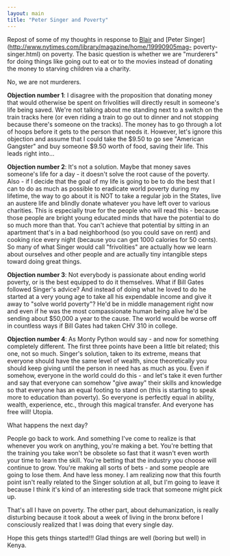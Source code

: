 ```yaml
---
layout: main
title: "Peter Singer and Poverty"
---
```

Repost of some of my thoughts in response to
[Blair](http://blairinkenya.blogspot.com/2007/11/are-we-all-murderers.html)
and [Peter Singer](http://www.nytimes.com/library/magazine/home/19990905mag-
poverty-singer.html) on poverty. The basic question is whether we are
"murderers" for doing things like going out to eat or to the movies instead of
donating the money to starving children via a charity.

  
No, we are not murderers.

  
**Objection number 1**: I disagree with the proposition that donating money that would otherwise be spent on frivolities will directly result in someone's life being saved. We're not talking about me standing next to a switch on the train tracks here (or even riding a train to go out to dinner and not stopping because there's someone on the tracks). The money has to go through a lot of hoops before it gets to the person that needs it. However, let's ignore this objection and assume that I could take the $9.50 to go see "American Gangster" and buy someone $9.50 worth of food, saving their life. This leads right into...  
  
**Objection number 2**: It's not a solution. Maybe that money saves someone's life for a day - it doesn't solve the root cause of the poverty. Also - if I decide that the goal of my life is going to be to do the best that I can to do as much as possible to eradicate world poverty during my lifetime, the way to go about it is NOT to take a regular job in the States, live an austere life and blindly donate whatever you have left over to various charities. This is especially true for the people who will read this - because those people are bright young educated minds that have the potential to do so much more than that. You can't achieve that potential by sitting in an apartment that's in a bad neighborhood (so you could save on rent) and cooking rice every night (because you can get 1000 calories for 50 cents). So many of what Singer would call "frivolities" are actually how we learn about ourselves and other people and are actually tiny intangible steps toward doing great things.  
  
**Objection number 3**: Not everybody is passionate about ending world poverty, or is the best equipped to do it themselves. What if Bill Gates followed Singer's advice? And instead of doing what he loved to do he started at a very young age to take all his expendable income and give it away to "solve world poverty"? He'd be in middle management right now and even if he was the most compassionate human being alive he'd be sending about $50,000 a year to the cause. The world would be worse off in countless ways if Bill Gates had taken CHV 310 in college.  
  
**Objection number 4**: As Monty Python would say - and now for something completely different. The first three points have been a little bit related; this one, not so much. Singer's solution, taken to its extreme, means that everyone should have the same level of wealth, since theoretically you should keep giving until the person in need has as much as you. Even if somehow, everyone in the world could do this - and let's take it even further and say that everyone can somehow "give away" their skills and knowledge so that everyone has an equal footing to stand on (this is starting to speak more to education than poverty). So everyone is perfectly equal in ability, wealth, experience, etc., through this magical transfer. And everyone has free will! Utopia.  
  
What happens the next day?

  
People go back to work. And something I've come to realize is that whenever
you work on anything, you're making a bet. You're betting that the training
you take won't be obsolete so fast that it wasn't even worth your time to
learn the skill. You're betting that the industry you choose will continue to
grow. You're making all sorts of bets - and some people are going to lose
them. And have less money. I am realizing now that this fourth point isn't
really related to the Singer solution at all, but I'm going to leave it
because I think it's kind of an interesting side track that someone might pick
up.

  
That's all I have on poverty. The other part, about dehumanization, is really
disturbing because it took about a week of living in the bronx before I
consciously realized that I was doing that every single day.

  
Hope this gets things started!!! Glad things are well (boring but well) in
Kenya.


